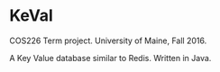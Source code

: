 # KeVal
COS226 Term project. University of Maine, Fall 2016.

A Key Value database similar to Redis. Written in Java.
